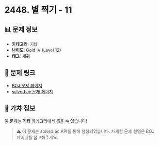 # 2448. 별 찍기 - 11

## 📊 문제 정보
- **카테고리**: 기타
- **난이도**: Gold IV (Level 12)
- **태그**: 재귀

## 🔗 문제 링크
- [BOJ 문제 페이지](https://www.acmicpc.net/problem/2448)
- [solved.ac 문제 페이지](https://solved.ac/problems/2448)

## 🎯 가챠 정보
이 문제는 **기타** 카테고리에서 뽑을 수 있습니다!

> ⚠️ 이 문제는 solved.ac API를 통해 생성되었습니다. 
> 자세한 문제 설명은 BOJ 페이지를 참고해주세요.
